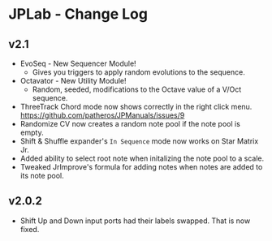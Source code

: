 
# JPLab - Change Log

## v2.1
* EvoSeq - New Sequencer Module! 
  * Gives you triggers to apply random evolutions to the sequence.
* Octavator - New Utility Module!
  * Random, seeded, modifications to the Octave value of a V/Oct sequence.
* ThreeTrack Chord mode now shows correctly in the right click menu. https://github.com/patheros/JPManuals/issues/9
* Randomize CV now creates a random note pool if the note pool is empty.
* Shift & Shuffle expander's `In Sequence` mode now works on Star Matrix Jr.
* Added ability to select root note when initalizing the note pool to a scale.
* Tweaked JrImprove's formula for adding notes when notes are added to its note pool.

## v2.0.2
* Shift Up and Down input ports had their labels swapped. That is now fixed.


